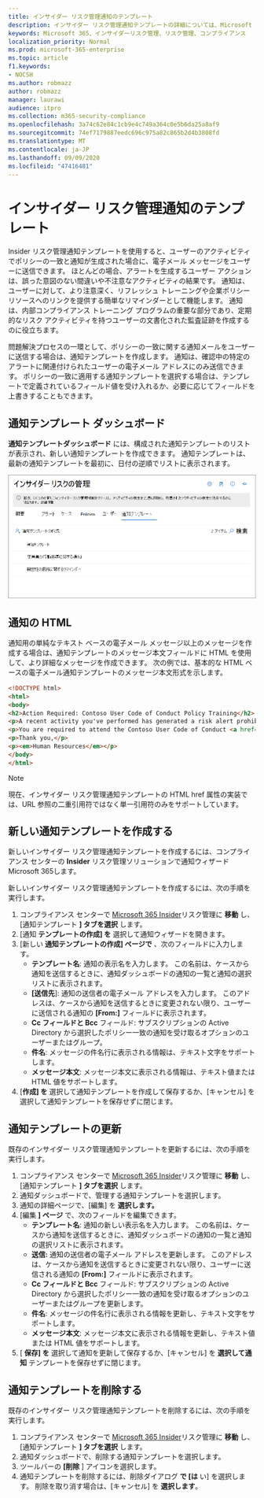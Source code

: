 ```yaml
---
title: インサイダー リスク管理通知のテンプレート
description: インサイダー リスク管理通知テンプレートの詳細については、Microsoft 365
keywords: Microsoft 365、インサイダーリスク管理、リスク管理、コンプライアンス
localization_priority: Normal
ms.prod: microsoft-365-enterprise
ms.topic: article
f1.keywords:
- NOCSH
ms.author: robmazz
author: robmazz
manager: laurawi
audience: itpro
ms.collection: m365-security-compliance
ms.openlocfilehash: 3a74c62e84c1cb9e4c749a364c0e5b6da25a8af9
ms.sourcegitcommit: 74ef7179887eedc696c975a82c865b2d4b3808fd
ms.translationtype: MT
ms.contentlocale: ja-JP
ms.lasthandoff: 09/09/2020
ms.locfileid: "47416481"
---
```

# <a name="insider-risk-management-notice-templates"></a>インサイダー リスク管理通知のテンプレート

Insider リスク管理通知テンプレートを使用すると、ユーザーのアクティビティでポリシーの一致と通知が生成された場合に、電子メール メッセージをユーザーに送信できます。 ほとんどの場合、アラートを生成するユーザー アクションは、誤った意図のない間違いや不注意なアクティビティの結果です。 通知は、ユーザーに対して、より注意深く、リフレッシュ トレーニングや企業ポリシー リソースへのリンクを提供する簡単なリマインダーとして機能します。 通知は、内部コンプライアンス トレーニング プログラムの重要な部分であり、定期的なリスク アクティビティを持つユーザーの文書化された監査証跡を作成するのに役立ちます。

問題解決プロセスの一環として、ポリシーの一致に関する通知メールをユーザーに送信する場合は、通知テンプレートを作成します。 通知は、確認中の特定のアラートに関連付けられたユーザーの電子メール アドレスにのみ送信できます。 ポリシーの一致に適用する通知テンプレートを選択する場合は、テンプレートで定義されているフィールド値を受け入れるか、必要に応じてフィールドを上書きすることもできます。

## <a name="notice-templates-dashboard"></a>通知テンプレート ダッシュボード

**通知テンプレートダッシュボード** には、構成された通知テンプレートのリストが表示され、新しい通知テンプレートを作成できます。 通知テンプレートは、最新の通知テンプレートを最初に、日付の逆順でリストに表示されます。

![Insider リスク管理通知テンプレート ダッシュボード](../media/insider-risk-notices-dashboard.png)

## <a name="html-for-notices"></a>通知の HTML

通知用の単純なテキスト ベースの電子メール メッセージ以上のメッセージを作成する場合は、通知テンプレートのメッセージ本文フィールドに HTML を使用して、より詳細なメッセージを作成できます。 次の例では、基本的な HTML ベースの電子メール通知テンプレートのメッセージ本文形式を示します。

```HTML
<!DOCTYPE html>
<html>
<body>
<h2>Action Required: Contoso User Code of Conduct Policy Training</h2>
<p>A recent activity you've performed has generated a risk alert prohibited by the Contoso User <a href='https://www.contoso.com'>Code of Conduct Policy</a>.</p>
<p>You are required to attend the Contoso User Code of Conduct <a href='https://www.contoso.com'>training</a> within the next 14 days. Please contact <a href='mailto:hr@contoso.com'>Human Resources</a> with any questions about this training request.</p>
<p>Thank you,</p>
<p><em>Human Resources</em></p>
</body>
</html>
```

> [!NOTE]
> 現在、インサイダー リスク管理通知テンプレートの HTML href 属性の実装では、URL 参照の二重引用符ではなく単一引用符のみをサポートしています。

## <a name="create-a-new-notice-template"></a>新しい通知テンプレートを作成する

新しいインサイダー リスク管理通知テンプレートを作成するには、コンプライアンス センターの **Insider** リスク管理ソリューションで通知ウィザードMicrosoft 365します。

新しいインサイダー リスク管理通知テンプレートを作成するには、次の手順を実行します。

1. コンプライアンス センターで [Microsoft 365 Insider](https://compliance.microsoft.com)リスク管理に **移動** し、[通知テンプレート **] タブを選択** します。
2. [通知 **テンプレートの作成] を** 選択して通知ウィザードを開きます。
3. [新しい **通知テンプレートの作成] ページで** 、次のフィールドに入力します。
    - **テンプレート名**: 通知の表示名を入力します。 この名前は、ケースから通知を送信するときに、通知ダッシュボードの通知の一覧と通知の選択リストに表示されます。
    - **[送信先**]: 通知の送信者の電子メール アドレスを入力します。 このアドレスは、ケースから通知を送信するときに変更されない限り、ユーザーに送信される通知の **[From:]** フィールドに表示されます。
    - **Cc フィールドと Bcc** フィールド: サブスクリプションの Active Directory から選択したポリシー一致の通知を受け取るオプションのユーザーまたはグループ。
    - **件名**: メッセージの件名行に表示される情報は、テキスト文字をサポートします。
    - **メッセージ本文**: メッセージ本文に表示される情報は、テキスト値または HTML 値をサポートします。
4. [**作成] を** 選択して通知テンプレートを作成して保存するか、[キャンセル] を選択して通知テンプレートを保存せずに閉じます。

## <a name="update-a-notice-template"></a>通知テンプレートの更新

既存のインサイダー リスク管理通知テンプレートを更新するには、次の手順を実行します。

1. コンプライアンス センターで [Microsoft 365 Insider](https://compliance.microsoft.com)リスク管理に **移動** し、[通知テンプレート **] タブを選択** します。
2. 通知ダッシュボードで、管理する通知テンプレートを選択します。
3. 通知の詳細ページで、[編集] を **選択します。**
4. [編集 **] ページ** で、次のフィールドを編集できます。
    - **テンプレート名**: 通知の新しい表示名を入力します。 この名前は、ケースから通知を送信するときに、通知ダッシュボードの通知の一覧と通知の選択リストに表示されます。
    - **送信:** 通知の送信者の電子メール アドレスを更新します。 このアドレスは、ケースから通知を送信するときに変更されない限り、ユーザーに送信される通知の **[From:]** フィールドに表示されます。
    - **Cc フィールドと Bcc** フィールド: サブスクリプションの Active Directory から選択したポリシー一致の通知を受け取るオプションのユーザーまたはグループを更新します。
    - **件名**: メッセージの件名行に表示される情報を更新し、テキスト文字をサポートします。
    - **メッセージ本文**: メッセージ本文に表示される情報を更新し、テキスト値または HTML 値をサポートします。
5. [ **保存] を** 選択して通知を更新して保存するか、[キャンセル] を **選択して通知** テンプレートを保存せずに閉じます。

## <a name="delete-a-notice-template"></a>通知テンプレートを削除する

既存のインサイダー リスク管理通知テンプレートを削除するには、次の手順を実行します。

1. コンプライアンス センターで [Microsoft 365 Insider](https://compliance.microsoft.com)リスク管理に **移動** し、[通知テンプレート **] タブを選択** します。
2. 通知ダッシュボードで、削除する通知テンプレートを選択します。
3. ツールバーの **[削除** ] アイコンを選択します。
4. 通知テンプレートを削除するには、削除ダイアログ **で [は** い] を選択します。 削除を取り消す場合は、[キャンセル] を **選択します**。
